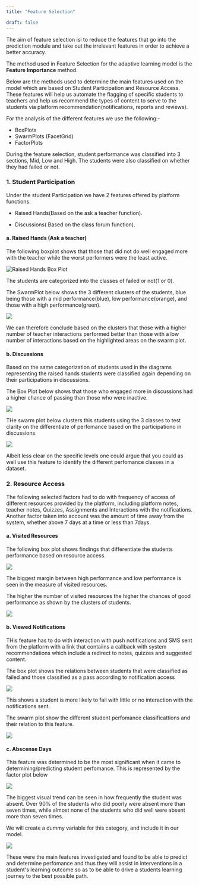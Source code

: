 ```yaml
---
title: "Feature Selection" 

draft: false
---
```


The aim of feature selection isi to reduce the features that go into the prediction module and take out the irrelevant features in order to achieve a better accuracy.

The method used in Feature Selection for the adaptive learning model is the **Feature Importance** method.

Below are the methods used to determine the main features used on the model which are based on Student Participation and Resource Access.
These features will help us automate the flagging of specific students to teachers and help us recommend the types of content to serve to the students via platform recommendation(notifications, reports and reviews).

For the analysis of the different features we use the following:- 

- BoxPlots
- SwarmPlots (FacetGrid)
- FactorPlots

During the feature selection, student performance was classified into 3 sections, Mid, Low and High. The students were also classified on whether they had failed or not.

### 1. Student Participation

Under the student Participation we have 2 features offered by platform functions.


- Raised Hands(Based on the ask a teacher function).

- Discussions( Based on the class forum function).


#### a. Raised Hands (Ask a teacher)

The following boxplot shows that those that did not do well engaged more with the teacher while the worst performers were the least active.

![Raised Hands Box Plot](https://res.cloudinary.com/dh2c294kc/image/upload/v1625595894/raisedHandsBoxPlot_wftvly.png)

The students are categorized into the classes of failed or not(1 or 0).

The SwarmPlot below shows the 3 different clusters of the students, blue being those with a mid performance(blue), low performance(orange), and those with a high performance(green).

![](https://res.cloudinary.com/dh2c294kc/image/upload/v1625595906/raisedHands_rrcrzw.png)

We can therefore conclude based on the clusters that those with a higher number of teacher interactions performed better than those with a low number of interactions based on the highlighted areas on the swarm plot.

#### b. Discussions

Based on the same categorization of students used in the diagrams representing the raised hands students were classified again depending on their participations in discussions.

The Box Plot below shows that those who engaged more in discussions had a higher chance of passing than those who were inactive.

![](https://res.cloudinary.com/dh2c294kc/image/upload/v1625595893/discussionBoxPlot_rn3rtc.png)

THe swarm plot below clusters this students using the 3 classes to test clarity on the differentiate of perfomance based on the participationo in discussions.

![](https://res.cloudinary.com/dh2c294kc/image/upload/v1625595901/discussion_rfv4dj.png)

Albeit less clear on the specific levels one could argue that you could as well use this feature to identify the different perfomance classes in a dataset.

### 2. Resource Access

The following selected factors had to do with frequency of access of different resources provided by the platform, including platform notes, teacher notes, Quizzes, Assignments and Interactions with the notifications. Another factor taken into account was the amount of time away from the system, whether above 7 days at a time or less than 7days.

#### a. Visited Resources

The following box plot shows findings that differentiate the students performance based on resource access.

![](https://res.cloudinary.com/dh2c294kc/image/upload/v1625595883/visitedResourcesBoxPlot_q0exgj.png)


The biggest margin between high performance and low performance is seen in the measure of visited resources.

The higher the number of visited resources the higher the chances of good performance as shown by the clusters of students.

![](https://res.cloudinary.com/dh2c294kc/image/upload/v1625595889/visitedResourcesSwarm_h7jea9.png)


#### b. Viewed Notifications

THis feature has to do with interaction with push notifications and SMS sent from the platform with a link that contaiins a callback with system recommendations which include a redirect to notes, quizzes and suggested content.

The box plot shows the relations between students that were classified as failed and those classified as a pass according to notification access

![](https://res.cloudinary.com/dh2c294kc/image/upload/v1625595883/notificationViewBoxplot_uxzivd.png)


This shows a student is more likely to fail with little or no interaction with the notifications sent.

The swarm plot show the different student perfomance classificattions and their relation to this feature.

![](https://res.cloudinary.com/dh2c294kc/image/upload/v1625595894/notificationViewSwarm_r2r4kh.png)

#### c. Abscense Days 


This feature was determined to be the most significant when it came to determining/predicting student perfomance.
This is represented by the factor plot below

![](https://res.cloudinary.com/dh2c294kc/image/upload/v1625608484/factorPlot_cdckti.png)

The biggest visual trend can be seen in how frequently the student was absent. Over 90% of the students who did poorly were absent more than seven times, while almost none of the students who did well were absent more than seven times.

We will create a dummy variable for this category, and include it in our model.

![](https://res.cloudinary.com/dh2c294kc/image/upload/v1625608547/absenceBar_gyovcv.png)



These were the main features investigated and found to be able to predict and determine perfomance and thus they will assist in interventions in a student's learning outcome so as to be able to drive a students learning journey to the best possible path.